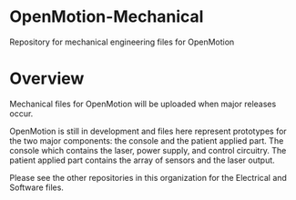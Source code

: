 # OpenMotion-Mechanical
Repository for mechanical engineering files for OpenMotion

# Overview
Mechanical files for OpenMotion will be uploaded when major releases occur.

OpenMotion is still in development and files here represent prototypes for the two major components: the console and the patient applied part. The console which contains the laser, power supply, and control circuitry. The patient applied part contains the array of sensors and the laser output.

Please see the other repositories in this organization for the Electrical and Software files.